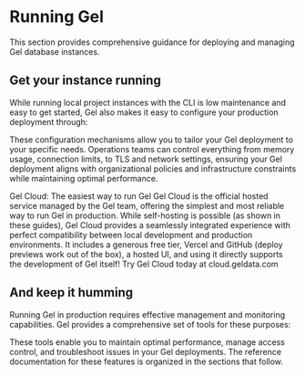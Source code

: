 # Running Gel

This section provides comprehensive guidance for deploying and managing Gel database instances.

## Get your instance running

While running local project instances with the CLI is low maintenance and easy to get started, Gel also makes it easy to configure your production deployment through:

These configuration mechanisms allow you to tailor your Gel deployment to your specific needs. Operations teams can control everything from memory usage, connection limits, to TLS and network settings, ensuring your Gel deployment aligns with organizational policies and infrastructure constraints while maintaining optimal performance.

Gel Cloud: The easiest way to run Gel Gel Cloud is the official hosted service managed by the Gel team, offering the simplest and most reliable way to run Gel in production. While self-hosting is possible (as shown in these guides), Gel Cloud provides a seamlessly integrated experience with perfect compatibility between local development and production environments. It includes a generous free tier, Vercel and GitHub (deploy previews work out of the box), a hosted UI, and using it directly supports the development of Gel itself! Try Gel Cloud today at cloud.geldata.com

## And keep it humming

Running Gel in production requires effective management and monitoring capabilities. Gel provides a comprehensive set of tools for these purposes:

These tools enable you to maintain optimal performance, manage access control, and troubleshoot issues in your Gel deployments. The reference documentation for these features is organized in the sections that follow.


